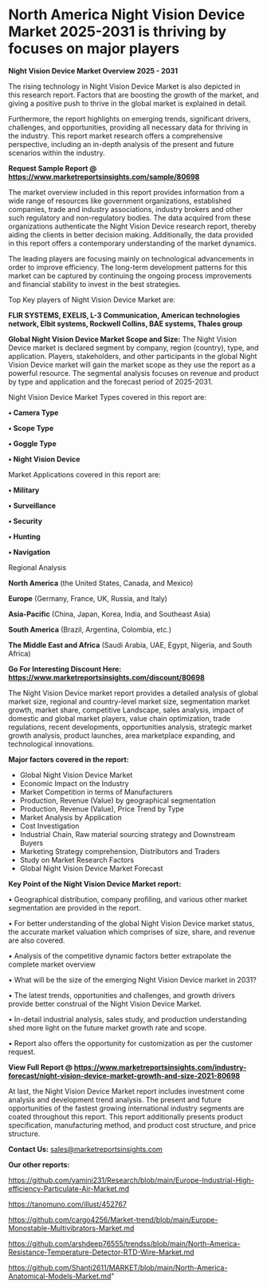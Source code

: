 # North America Night Vision Device Market 2025-2031 is thriving by focuses on major players

<Strong> Night Vision Device Market Overview 2025 - 2031</strong>

The rising technology in Night Vision Device Market is also depicted in this research report. Factors that are boosting the growth of the market, and giving a positive push to thrive in the global market is explained in detail.

Furthermore, the report highlights on emerging trends, significant drivers, challenges, and opportunities, providing all necessary data for thriving in the industry. This report market research offers a comprehensive perspective, including an in-depth analysis of the present and future scenarios within the industry.

<strong>Request Sample Report @ <a href=https://www.marketreportsinsights.com/sample/80698>https://www.marketreportsinsights.com/sample/80698</a></strong>

The market overview included in this report provides information from a wide range of resources like government organizations, established companies, trade and industry associations, industry brokers and other such regulatory and non-regulatory bodies. The data acquired from these organizations authenticate the Night Vision Device research report, thereby aiding the clients in better decision making. Additionally, the data provided in this report offers a contemporary understanding of the market dynamics.

The leading players are focusing mainly on technological advancements in order to improve efficiency. The long-term development patterns for this market can be captured by continuing the ongoing process improvements and financial stability to invest in the best strategies.

Top Key players of Night Vision Device Market are:

<strong>FLIR SYSTEMS, EXELIS, L-3 Communication, American technologies network, Elbit systems, Rockwell Collins, BAE systems, Thales group</strong>

<strong><b>Global Night Vision Device Market Scope and Size:</b></strong>
The Night Vision Device market is declared segment by company, region (country), type, and application. Players, stakeholders, and other participants in the global Night Vision Device market will gain the market scope as they use the report as a powerful resource. The segmental analysis focuses on revenue and product by type and application and the forecast period of 2025-2031.

Night Vision Device Market Types covered in this report are:

<strong>• Camera Type

• Scope Type

• Goggle Type

• Night Vision Device</strong>

Market Applications covered in this report are:

<strong>• Military

• Surveillance

• Security

• Hunting

• Navigation</strong> 

Regional Analysis

<strong>North America</strong> (the United States, Canada, and Mexico)

<strong>Europe</strong> (Germany, France, UK, Russia, and Italy)

<strong>Asia-Pacific</strong> (China, Japan, Korea, India, and Southeast Asia)

<strong>South America</strong> (Brazil, Argentina, Colombia, etc.)

<strong>The Middle East and Africa</strong> (Saudi Arabia, UAE, Egypt, Nigeria, and South Africa)

<strong>Go For Interesting Discount Here: <a href=https://www.marketreportsinsights.com/discount/80698>https://www.marketreportsinsights.com/discount/80698</a></strong>

The Night Vision Device market report provides a detailed analysis of global market size, regional and country-level market size, segmentation market growth, market share, competitive Landscape, sales analysis, impact of domestic and global market players, value chain optimization, trade regulations, recent developments, opportunities analysis, strategic market growth analysis, product launches, area marketplace expanding, and technological innovations.

<strong><b>Major factors covered in the report:</b></strong>
<ul>
  <li>Global Night Vision Device Market </li>
  <li>Economic Impact on the Industry</li>
  <li>Market Competition in terms of Manufacturers</li>
  <li>Production, Revenue (Value) by geographical segmentation</li>
  <li>Production, Revenue (Value), Price Trend by Type</li>
  <li>Market Analysis by Application</li>
  <li>Cost Investigation</li>
  <li>Industrial Chain, Raw material sourcing strategy and Downstream Buyers</li>
  <li>Marketing Strategy comprehension, Distributors and Traders</li>
  <li>Study on Market Research Factors</li>
  <li>Global Night Vision Device Market Forecast</li>
</ul>

<strong><b>Key Point of the Night Vision Device Market report:</b></strong>

• Geographical distribution, company profiling, and various other market segmentation are provided in the report.

• For better understanding of the global Night Vision Device market status, the accurate market valuation which comprises of size, share, and revenue are also covered.

• Analysis of the competitive dynamic factors better extrapolate the complete market overview

• What will be the size of the emerging Night Vision Device market in 2031?

• The latest trends, opportunities and challenges, and growth drivers provide better construal of the Night Vision Device Market.

• In-detail industrial analysis, sales study, and production understanding shed more light on the future market growth rate and scope.

• Report also offers the opportunity for customization as per the customer request.

<strong><b>View Full Report @ <a href=https://www.marketreportsinsights.com/industry-forecast/night-vision-device-market-growth-and-size-2021-80698>https://www.marketreportsinsights.com/industry-forecast/night-vision-device-market-growth-and-size-2021-80698</a></b></strong>


At last, the Night Vision Device Market report includes investment come analysis and development trend analysis. The present and future opportunities of the fastest growing international industry segments are coated throughout this report. This report additionally presents product specification, manufacturing method, and product cost structure, and price structure.

<strong>Contact Us:</strong>
sales@marketreportsinsights.com

<strong>Our other reports:</strong>

<a href=https://github.com/yamini231/Research/blob/main/Europe-Industrial-High-efficiency-Particulate-Air-Market.md>https://github.com/yamini231/Research/blob/main/Europe-Industrial-High-efficiency-Particulate-Air-Market.md</a>

<a href=https://tanomuno.com/illust/452767>https://tanomuno.com/illust/452767</a>

<a href=https://github.com/cargo4256/Market-trend/blob/main/Europe-Monostable-Multivibrators-Market.md>https://github.com/cargo4256/Market-trend/blob/main/Europe-Monostable-Multivibrators-Market.md</a>

<a href=https://github.com/arshdeep76555/trendss/blob/main/North-America-Resistance-Temperature-Detector-RTD-Wire-Market.md>https://github.com/arshdeep76555/trendss/blob/main/North-America-Resistance-Temperature-Detector-RTD-Wire-Market.md</a>

<a href=https://github.com/Shanti2611/MARKET/blob/main/North-America-Anatomical-Models-Market.md>https://github.com/Shanti2611/MARKET/blob/main/North-America-Anatomical-Models-Market.md</a>"
